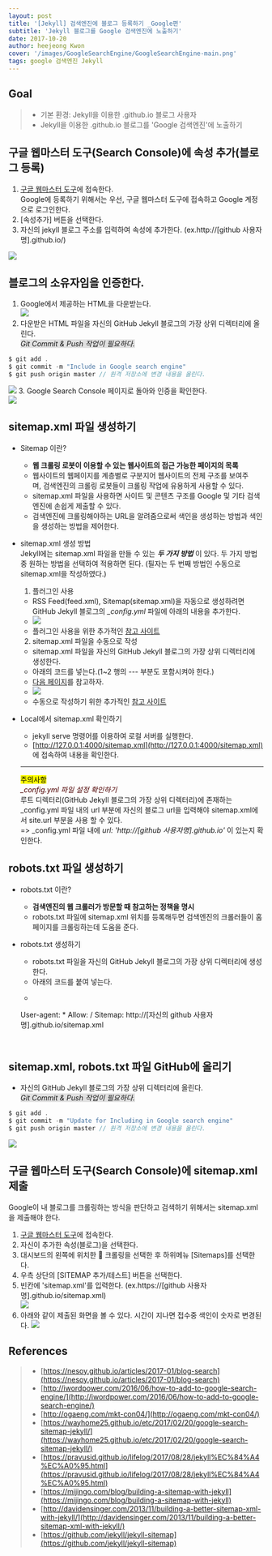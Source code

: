 ```yaml
---
layout: post
title: '[Jekyll] 검색엔진에 블로그 등록하기 _Google편'
subtitle: 'Jekyll 블로그를 Google 검색엔진에 노출하기'
date: 2017-10-20
author: heejeong Kwon
cover: '/images/GoogleSearchEngine/GoogleSearchEngine-main.png'
tags: google 검색엔진 Jekyll
---
```



## Goal
> - 기본 환경: Jekyll을 이용한 .github.io 블로그 사용자
> - Jekyll을 이용한 .github.io 블로그를 'Google 검색엔진'에 노출하기


## 구글 웹마스터 도구(Search Console)에 속성 추가(블로그 등록)
1. [구글 웹마스터 도구](https://www.google.com/webmasters/tools/home?hl=ko)에 접속한다.  
Google에 등록하기 위해서는 우선, 구글 웹마스터 도구에 접속하고 Google 계정으로 로그인한다.
2. [속성추가] 버튼을 선택한다.
3. 자신의 jekyll 블로그 주소를 입력하여 속성에 추가한다. (ex.http://[github 사용자명].github.io/)

![](/images/GoogleSearchEngine/GoogleSearchEngine-searchconsole-start.png)



## 블로그의 소유자임을 인증한다.
1. Google에서 제공하는 HTML을 다운받는다.  
![](/images/GoogleSearchEngine/GoogleSearchEngine-Before-authenticating-html.png)
2. 다운받은 HTML 파일을 자신의 GitHub Jekyll 블로그의 가장 상위 디렉터리에 올린다.  
<span style="background-color: #e1e1e1">*Git Commit & Push 작업이 필요하다.*</span>  
~~~javascript
$ git add .
$ git commit -m "Include in Google search engine"
$ git push origin master // 원격 저장소에 변경 내용을 올린다.
~~~
![](/images/GoogleSearchEngine/GoogleSearchEngine-github-authenticating-html.png)
3. Google Search Console 페이지로 돌아와 인증을 확인한다.  
![](/images/GoogleSearchEngine/GoogleSearchEngine-verify-blog-owner.png)



## sitemap.xml 파일 생성하기
- Sitemap 이란?
  - **웹 크롤링 로봇이 이용할 수 있는 웹사이트의 접근 가능한 페이지의 목록**
  - 웹사이트의 웹페이지를 계층별로 구분지어 웹사이트의 전체 구조를 보여주며, 검색엔진의 크롤링 로봇들이 크롤링 작업에 유용하게 사용할 수 있다.
  - sitemap.xml 파일을 사용하면 사이트 및 콘텐츠 구조를 Google 및 기타 검색엔진에 손쉽게 제출할 수 있다.
  - 검색엔진에 크롤링해야하는 URL을 알려줌으로써 색인을 생성하는 방법과 색인을 생성하는 방법을 제어한다.

- sitemap.xml 생성 방법  
Jekyll에는 sitemap.xml 파일을 만들 수 있는 ***두 가지 방법*** 이 있다. 두 가지 방법 중 원하는 방법을 선택하여 적용하면 된다. (필자는 두 번째 방법인 수동으로 sitemap.xml을 작성하였다.)   

  1. 플러그인 사용
    - RSS Feed(feed.xml), Sitemap(sitemap.xml)을 자동으로 생성하려면 GitHub Jekyll 블로그의 *\_config.yml* 파일에 아래의 내용을 추가한다.
    - ![](/images/GoogleSearchEngine/GoogleSearchEngine-config-plugin-check.png)
    - 플러그인 사용을 위한 추가적인 [참고 사이트](https://github.com/jekyll/jekyll-sitemap)


  2. sitemap.xml 파일을 수동으로 작성
    - sitemap.xml 파일을 자신의 GitHub Jekyll 블로그의 가장 상위 디렉터리에 생성한다.
    - 아래의 코드를 넣는다.(1~2 행의 --- 부분도 포함시켜야 한다.)  
    - [다음 페이지](https://github.com/gmlwjd9405/gmlwjd9405.github.io/blob/master/sitemap.xml)를 참고하자.
    - ![](/images/GoogleSearchEngine/GoogleSearchEngine-sitemap-contents.png)
    - 수동으로 작성하기 위한 추가적인 [참고 사이트](http://davidensinger.com/2013/11/building-a-better-sitemap-xml-with-jekyll/)

- Local에서 sitemap.xml 확인하기
  - jekyll serve 명령어를 이용하여 로컬 서버를 실행한다.
  - [http://127.0.0.1:4000/sitemap.xml](http://127.0.0.1:4000/sitemap.xml) 에 접속하여 내용을 확인한다.


  ---
  <mark>주의사항</mark>  
  <span style="color:#4d0000">*\_config.yml 파일 설정 확인하기*</span>  
  루트 디렉터리(GitHub Jekyll 블로그의 가장 상위 디렉터리)에 존재하는 \_config.yml 파일 내의 url 부분에 자신의 블로그 url을 입력해야 sitemap.xml에서 site.url 부분을 사용 할 수 있다.  
  => \_config.yml 파일 내에 *url: 'http://[github 사용자명].github.io'* 이 있는지 확인한다.



## robots.txt 파일 생성하기
- robots.txt 이란?
  - **검색엔진의 웹 크롤러가 방문할 때 참고하는 정책을 명시**
  - robots.txt 파일에 sitemap.xml 위치를 등록해두면 검색엔진의 크롤러들이 홈페이지를 크롤링하는데 도움을 준다.

- robots.txt 생성하기
  - robots.txt 파일을 자신의 GitHub Jekyll 블로그의 가장 상위 디렉터리에 생성한다.
  - 아래의 코드를 붙여 넣는다.
  - ~~~javascript
  User-agent: *
  Allow: /
  Sitemap: http://[자신의 github 사용자명].github.io/sitemap.xml
  ~~~


## sitemap.xml, robots.txt 파일 GitHub에 올리기
  - 자신의 GitHub Jekyll 블로그의 가장 상위 디렉터리에 올린다.  
  <span style="background-color: #e1e1e1">*Git Commit & Push 작업이 필요하다.*</span>  

  ~~~javascript
  $ git add .
  $ git commit -m "Update for Including in Google search engine"
  $ git push origin master // 원격 저장소에 변경 내용을 올린다.
  ~~~
  ![](/images/GoogleSearchEngine/GoogleSearchEngine-github-check.png)



## 구글 웹마스터 도구(Search Console)에 sitemap.xml 제출
Google이 내 블로그를 크롤링하는 방식을 판단하고 검색하기 위해서는 sitemap.xml을 제출해야 한다.
1. [구글 웹마스터 도구](https://www.google.com/webmasters/tools/home?hl=ko)에 접속한다.
2. 자신이 추가한 속성(블로그)을 선택한다.
3. 대시보드의 왼쪽에 위치한 🔽 크롤링을 선택한 후 하위메뉴 [Sitemaps]를 선택한다.  
4. 우측 상단의 [SITEMAP 추가/테스트] 버튼을 선택한다.
5. 빈칸에 'sitemap.xml'를 입력한다. (ex.https://[github 사용자명].github.io/sitemap.xml)  
![](/images/GoogleSearchEngine/GoogleSearchEngine-add-sitemap.png)
6. 아래와 같이 제출된 화면을 볼 수 있다. 시간이 지나면 접수중 색인이 숫자로 변경된다.
![](/images/GoogleSearchEngine/GoogleSearchEngine-sitemap-success.png)



## References
> - [https://nesoy.github.io/articles/2017-01/blog-search](https://nesoy.github.io/articles/2017-01/blog-search)
> - [http://iwordpower.com/2016/06/how-to-add-to-google-search-engine/](http://iwordpower.com/2016/06/how-to-add-to-google-search-engine/)
> - [http://ogaeng.com/mkt-con04/](http://ogaeng.com/mkt-con04/)
> - [https://wayhome25.github.io/etc/2017/02/20/google-search-sitemap-jekyll/](https://wayhome25.github.io/etc/2017/02/20/google-search-sitemap-jekyll/)
> - [https://pravusid.github.io/lifelog/2017/08/28/jekyll%EC%84%A4%EC%A0%95.html](https://pravusid.github.io/lifelog/2017/08/28/jekyll%EC%84%A4%EC%A0%95.html)
> - [https://mijingo.com/blog/building-a-sitemap-with-jekyll](https://mijingo.com/blog/building-a-sitemap-with-jekyll)
> - [http://davidensinger.com/2013/11/building-a-better-sitemap-xml-with-jekyll/](http://davidensinger.com/2013/11/building-a-better-sitemap-xml-with-jekyll/)
> - [https://github.com/jekyll/jekyll-sitemap](https://github.com/jekyll/jekyll-sitemap)
